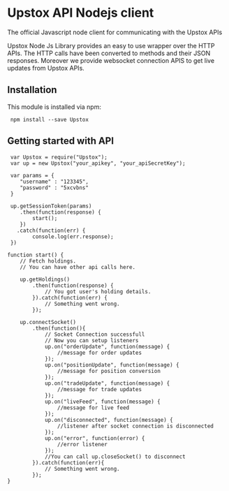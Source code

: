 

# Upstox API Nodejs client


The official Javascript node client for communicating with the Upstox APIs

Upstox Node Js Library provides an easy to use wrapper over the HTTP APIs. The HTTP calls have been converted to methods and their JSON responses.
Moreover we provide websocket connection APIS to get live updates from Upstox APIs.

## Installation

This module is installed via npm:

	 npm install --save Upstox
	

Getting started with API
------------------------

	 var Upstox = require("Upstox");
     var up = new Upstox("your_apikey", "your_apiSecretKey");
     
     var params = {
        "username" : "123345",   
        "password" : "5xcvbns"
     }
     
     up.getSessionToken(params)
        .then(function(response) {
     		start();
     	})
       .catch(function(err) {
     		console.log(err.response);
     })

	function start() {
		// Fetch holdings.
		// You can have other api calls here.

		up.getHoldings()
			.then(function(response) {
				// You got user's holding details.
			}).catch(function(err) {
				// Something went wrong.
			});

		up.connectSocket()
			.then(function(){
				// Socket Connection successfull 
				// Now you can setup listeners
 				up.on("orderUpdate", function(message) {
 					//message for order updates            
 				});
 	            up.on("positionUpdate", function(message) {
 					//message for position conversion
 				});
                up.on("tradeUpdate", function(message) {
 					//message for trade updates
 				});
 	            up.on("liveFeed", function(message) {
 					//message for live feed
 				});				
				up.on("disconnected", function(message) {
					//listener after socket connection is disconnected
				});
				up.on("error", function(error) {
					//error listener 
				});
				//You can call up.closeSocket() to disconnect
			}).catch(function(err){
				// Something went wrong.
			});
	}


